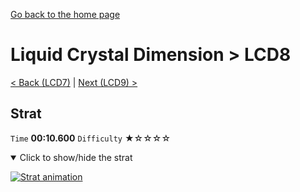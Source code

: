 [Go back to the home page](https://github.com/Doublevil/scbspeedrun)

# Liquid Crystal Dimension > LCD8

[< Back (LCD7)](https://github.com/Doublevil/scbspeedrun/blob/main/levels/LCD/LCD7.md) | [Next (LCD9) >](https://github.com/Doublevil/scbspeedrun/blob/main/levels/LCD/LCD9.md)

## Strat

`Time` **00:10.600** `Difficulty` ★☆☆☆☆
<details open>
  <summary>Click to show/hide the strat</summary>

  [![Strat animation](https://github.com/Doublevil/scbspeedrun/blob/main/media/levels/LCD/LCD8_Strat.webp)](https://github.com/Doublevil/scbspeedrun/blob/main/media/levels/LCD/LCD8_Strat.mp4?raw=true)
</details>
